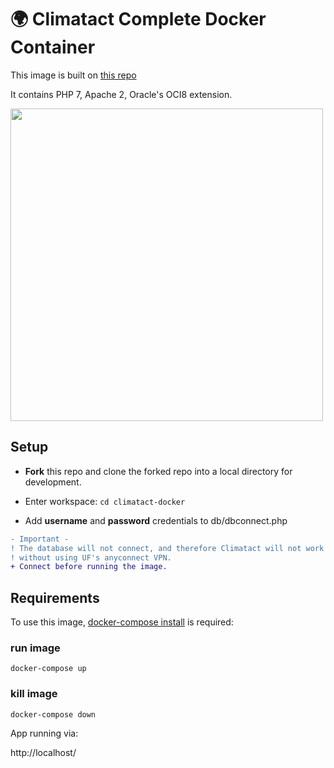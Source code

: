 # 🌍 Climatact Complete Docker Container

This image is built on [this repo](https://github.com/AminMkh/docker-php7-oci8-apache)

It contains PHP 7, Apache 2, Oracle's OCI8 extension.


<img src="https://i.imgur.com/L0001P9.png" width="500">

## Setup
- **Fork** this repo and clone the forked repo into a local directory for development.

- Enter workspace: ```cd climatact-docker```

- Add **username** and **password** credentials to db/dbconnect.php

```diff
- Important -
! The database will not connect, and therefore Climatact will not work properly, 
! without using UF's anyconnect VPN. 
+ Connect before running the image.
``` 

## Requirements

To use this image, [docker-compose install](https://docs.docker.com/compose/) is required:

### run image
```
docker-compose up
```

### kill image

```
docker-compose down
```


App running via:

http://localhost/

